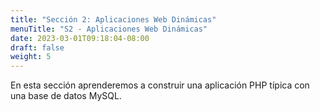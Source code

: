 ```yaml
---
title: "Sección 2: Aplicaciones Web Dinámicas"
menuTitle: "S2 - Aplicaciones Web Dinámicas"
date: 2023-03-01T09:18:04-08:00
draft: false
weight: 5
---
```


En esta sección aprenderemos a construir una aplicación PHP típica con una base de datos MySQL.
